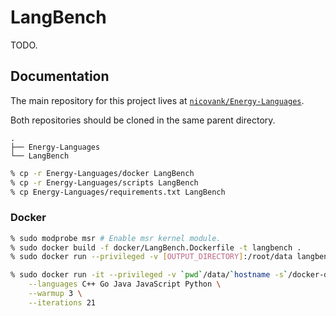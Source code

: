 # LangBench

TODO.

## Documentation

The main repository for this project lives at [`nicovank/Energy-Languages`](https://github.com/nicovank/Energy-Languages).

Both repositories should be cloned in the same parent directory.
```
.
├── Energy-Languages
└── LangBench
```

```bash
% cp -r Energy-Languages/docker LangBench
% cp -r Energy-Languages/scripts LangBench
% cp Energy-Languages/requirements.txt LangBench
```

### Docker

```bash
% sudo modprobe msr # Enable msr kernel module.
% sudo docker build -f docker/LangBench.Dockerfile -t langbench .
% sudo docker run --privileged -v [OUTPUT_DIRECTORY]:/root/data langbench [OPTIONS]
```

```bash
% sudo docker run -it --privileged -v `pwd`/data/`hostname -s`/docker-default:/root/data langbench \
    --languages C++ Go Java JavaScript Python \
    --warmup 3 \
    --iterations 21
```
